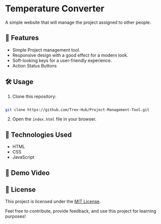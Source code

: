 # Temperature Converter

A simple website that will manage the project assigned to other people.

## 🚀 Features

- Simple Project management tool.
- Responsive design with a good effect for a modern look.
- Soft-looking keys for a user-friendly experience.
- Action Status Buttons

## 🛠️ Usage

1. Clone this repository: 
```bash 

git clone https://github.com/Trex-Hub/Project-Management-Tool.git
   ```
2. Open the `index.html` file in your browser.

## 🧰 Technologies Used

- HTML
- CSS
- JavaScript

## 🎥 Demo Video




## 📝 License

This project is licensed under the [MIT License](LICENSE).

Feel free to contribute, provide feedback, and use this project for learning purposes!




